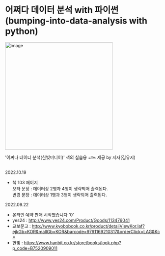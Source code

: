 # 어쩌다 데이터 분석 with 파이썬 (bumping-into-data-analysis with python)


<img width="350" alt="image" src="https://user-images.githubusercontent.com/113331013/190942227-b55b2641-d9b1-4744-a9ef-9fa943fb0e1d.png">

'어쩌다 데이터 분석(한빛미디어)' 책의 실습용 코드 제공 by 저자(김유지)
<br><br>


2022.10.19 <br>
- 책 103 페이지<br>
  오타 문장 : 데이터상 2행과 4행이 생략되어 출력된다.<br>
  변경 문장 : 데이터상 1행과 3행이 생략되어 출력된다.<br>

2022.09.22 <br>
- 온라인 예약 판매 시작했습니다 '0'
- yes24 : http://www.yes24.com/Product/Goods/113476041
- 교보문고 : http://www.kyobobook.co.kr/product/detailViewKor.laf?ejkGb=KOR&mallGb=KOR&barcode=9791169210317&orderClick=LAG&Kc=
- 한빛 : https://www.hanbit.co.kr/store/books/look.php?p_code=B7520909011
